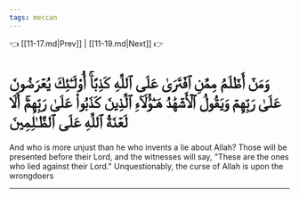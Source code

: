 ```yaml
---
tags: meccan
---
```


👈 [[11-17.md|Prev]] | [[11-19.md|Next]] 👉

# وَمَنۡ أَظۡلَمُ مِمَّنِ ٱفۡتَرَىٰ عَلَى ٱللَّهِ كَذِبًاۚ أُوْلَـٰٓئِكَ يُعۡرَضُونَ عَلَىٰ رَبِّهِمۡ وَيَقُولُ ٱلۡأَشۡهَٰدُ هَـٰٓؤُلَآءِ ٱلَّذِينَ كَذَبُواْ عَلَىٰ رَبِّهِمۡۚ أَلَا لَعۡنَةُ ٱللَّهِ عَلَى ٱلظَّـٰلِمِينَ

And who is more unjust than he who invents a lie about Allah? Those will be presented before their Lord, and the witnesses will say, "These are the ones who lied against their Lord." Unquestionably, the curse of Allah is upon the wrongdoers

---

